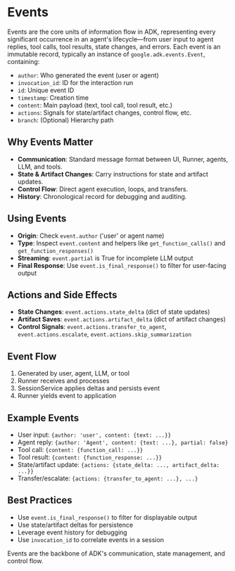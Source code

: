 # Events

Events are the core units of information flow in ADK, representing every significant occurrence in an agent's lifecycle—from user input to agent replies, tool calls, tool results, state changes, and errors. Each event is an immutable record, typically an instance of `google.adk.events.Event`, containing:

- `author`: Who generated the event (user or agent)
- `invocation_id`: ID for the interaction run
- `id`: Unique event ID
- `timestamp`: Creation time
- `content`: Main payload (text, tool call, tool result, etc.)
- `actions`: Signals for state/artifact changes, control flow, etc.
- `branch`: (Optional) Hierarchy path

## Why Events Matter
- **Communication**: Standard message format between UI, Runner, agents, LLM, and tools.
- **State & Artifact Changes**: Carry instructions for state and artifact updates.
- **Control Flow**: Direct agent execution, loops, and transfers.
- **History**: Chronological record for debugging and auditing.

## Using Events
- **Origin**: Check `event.author` ('user' or agent name)
- **Type**: Inspect `event.content` and helpers like `get_function_calls()` and `get_function_responses()`
- **Streaming**: `event.partial` is True for incomplete LLM output
- **Final Response**: Use `event.is_final_response()` to filter for user-facing output

## Actions and Side Effects
- **State Changes**: `event.actions.state_delta` (dict of state updates)
- **Artifact Saves**: `event.actions.artifact_delta` (dict of artifact changes)
- **Control Signals**: `event.actions.transfer_to_agent`, `event.actions.escalate`, `event.actions.skip_summarization`

## Event Flow
1. Generated by user, agent, LLM, or tool
2. Runner receives and processes
3. SessionService applies deltas and persists event
4. Runner yields event to application

## Example Events
- User input: `{author: 'user', content: {text: ...}}`
- Agent reply: `{author: 'Agent', content: {text: ...}, partial: false}`
- Tool call: `{content: {function_call: ...}}`
- Tool result: `{content: {function_response: ...}}`
- State/artifact update: `{actions: {state_delta: ..., artifact_delta: ...}}`
- Transfer/escalate: `{actions: {transfer_to_agent: ...}, ...}`

## Best Practices
- Use `event.is_final_response()` to filter for displayable output
- Use state/artifact deltas for persistence
- Leverage event history for debugging
- Use `invocation_id` to correlate events in a session

Events are the backbone of ADK's communication, state management, and control flow. 